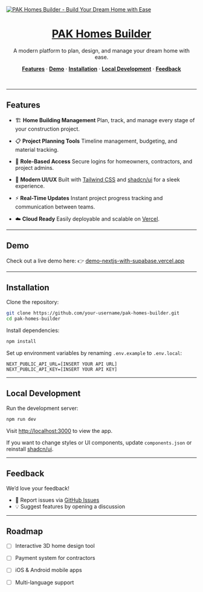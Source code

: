 <a href="https://pakhomes-portal-app.vercel.app/">
  <img align="center" alt="PAK Homes Builder - Build Your Dream Home with Ease" src="https://static.wixstatic.com/media/a3eae5_ff0f3ef15fa846d8aa37a6950a8625bc~mv2.png/v1/fill/w_147,h_146,al_c,q_85,usm_0.66_1.00_0.01,enc_avif,quality_auto/a3eae5_ff0f3ef15fa846d8aa37a6950a8625bc~mv2.png">
  <h1 align="center">PAK Homes Builder</h1>
</a>

<p align="center">
 A modern platform to plan, design, and manage your dream home with ease.
</p>

<p align="center">
  <a href="#features"><strong>Features</strong></a> ·
  <a href="#demo"><strong>Demo</strong></a> ·
  <a href="#installation"><strong>Installation</strong></a> ·
  <a href="#local-development"><strong>Local Development</strong></a> ·
  <a href="#feedback"><strong>Feedback</strong></a>
</p>
<br/>

---

## Features

* 🏗️ **Home Building Management**
  Plan, track, and manage every stage of your construction project.

* 📋 **Project Planning Tools**
  Timeline management, budgeting, and material tracking.

* 👷 **Role-Based Access**
  Secure logins for homeowners, contractors, and project admins.

* 🎨 **Modern UI/UX**
  Built with [Tailwind CSS](https://tailwindcss.com) and [shadcn/ui](https://ui.shadcn.com/) for a sleek experience.

* ⚡ **Real-Time Updates**
  Instant project progress tracking and communication between teams.

* ☁️ **Cloud Ready**
  Easily deployable and scalable on [Vercel](https://vercel.com).

---

## Demo

Check out a live demo here:
👉 [demo-nextjs-with-supabase.vercel.app](https://demo-nextjs-with-supabase.vercel.app/)

---

## Installation

Clone the repository:

```bash
git clone https://github.com/your-username/pak-homes-builder.git
cd pak-homes-builder
```

Install dependencies:

```bash
npm install
```

Set up environment variables by renaming `.env.example` to `.env.local`:

```
NEXT_PUBLIC_API_URL=[INSERT YOUR API URL]
NEXT_PUBLIC_API_KEY=[INSERT YOUR API KEY]
```

---

## Local Development

Run the development server:

```bash
npm run dev
```

Visit [http://localhost:3000](http://localhost:3000) to view the app.

If you want to change styles or UI components, update `components.json` or reinstall [shadcn/ui](https://ui.shadcn.com/docs/installation/next).

---

## Feedback

We’d love your feedback!

* 📝 Report issues via [GitHub Issues](https://github.com/your-username/pak-homes-builder/issues)
* 💡 Suggest features by opening a discussion

---

## Roadmap

* [ ] Interactive 3D home design tool
* [ ] Payment system for contractors
* [ ] iOS & Android mobile apps
* [ ] Multi-language support

